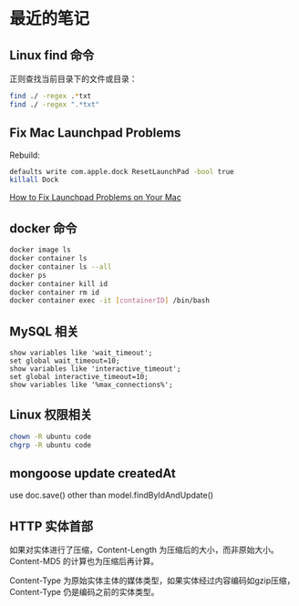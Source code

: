 # 最近的笔记

## Linux find 命令

正则查找当前目录下的文件或目录：

```bash
find ./ -regex .*txt
find ./ -regex ".*txt"
```

## Fix Mac Launchpad Problems

Rebuild:

```bash
defaults write com.apple.dock ResetLaunchPad -bool true
killall Dock
```

[How to Fix Launchpad Problems on Your Mac](https://www.lifewire.com/fix-launchpad-problems-in-os-x-2259966)

## docker 命令

```bash
docker image ls
docker container ls
docker container ls --all
docker ps
docker container kill id
docker container rm id
docker container exec -it [containerID] /bin/bash
```

## MySQL 相关

```
show variables like 'wait_timeout';
set global wait_timeout=10;
show variables like 'interactive_timeout';
set global interactive_timeout=10;
show variables like '%max_connections%';
```

## Linux 权限相关

```bash
chown -R ubuntu code
chgrp -R ubuntu code
```

## mongoose update createdAt

use doc.save() other than model.findByIdAndUpdate()

## HTTP 实体首部

如果对实体进行了压缩，Content-Length 为压缩后的大小，而非原始大小。Content-MD5 的计算也为压缩后再计算。

Content-Type 为原始实体主体的媒体类型，如果实体经过内容编码如gzip压缩，Content-Type 仍是编码之前的实体类型。
